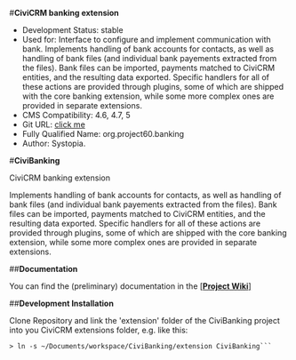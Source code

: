 #**CiviCRM banking extension**


- Development Status: stable
- Used for: Interface to configure and implement communication with bank. Implements handling of bank accounts for contacts, as well as handling of bank files (and individual bank payements extracted from the files). Bank files can be imported, payments matched to CiviCRM entities, and the resulting data exported. Specific handlers for all of these actions are provided through plugins, some of which are shipped with the core banking extension, while some more complex ones are provided in separate extensions.
- CMS Compatibility: 4.6, 4.7, 5
- Git URL: [click me]("https://github.com/systopia/CiviBanking")
- Fully Qualified Name: org.project60.banking
- Author: Systopia.


#**CiviBanking**

CiviCRM banking extension

Implements handling of bank accounts for contacts, as well as handling of bank files (and individual bank payements extracted from the files). Bank files can be imported, payments matched to CiviCRM entities, and the resulting data exported. Specific handlers for all of these actions are provided through plugins, some of which are shipped with the core banking extension, while some more complex ones are provided in separate extensions.


##**Documentation**

You can find the (preliminary) documentation in the [[**Project Wiki**]](https://github.com/Project60/org.project60.banking/wiki)


##**Development Installation**

Clone Repository and link the 'extension' folder of the CiviBanking project into you CiviCRM extensions folder, e.g. like this:

```> cd ~/Documents/mamp_root/drupal/sites/default/files/extensions/
> ln -s ~/Documents/workspace/CiviBanking/extension CiviBanking```

